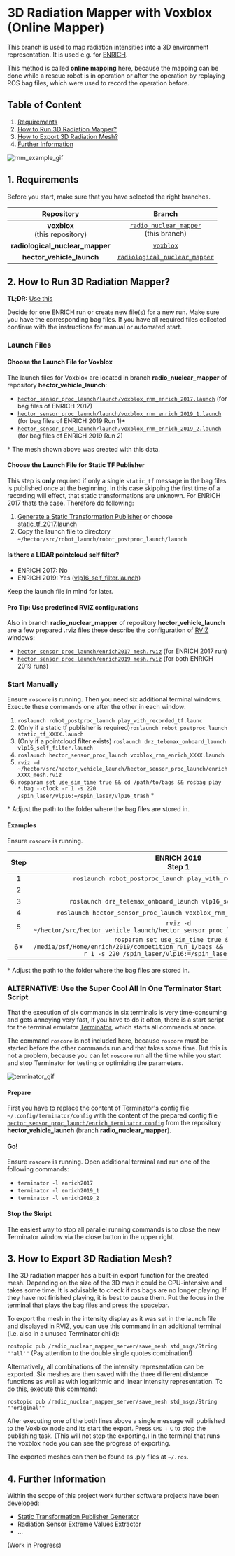 # 3D Radiation Mapper with Voxblox (Online Mapper)
This branch is used to map radiation intensities into a 3D environment representation. It is used e.g. for [ENRICH](https://enrich.european-robotics.eu).

This method is called **online mapping** here, because the mapping can be done while a rescue robot is in operation or after the operation by replaying ROS bag files, which were used to record the operation before.

## Table of Content

1. [Requirements](#1-requirements)
2. [How to Run 3D Radiation Mapper?](#2-how-to-run-3d-radiation-mapper)
3. [How to Export 3D Radiation Mesh?](#3-how-to-export-3d-radiation-mesh)
4. [Further Information](#4-further-information)


![rnm_example_gif](readme_files/rnm_mesh.gif)

## 1. Requirements
Before you start, make sure that you have selected the right branches.

| Repository | Branch |
|:-:|:-:|
| **voxblox**<br>(this repository) | [`radio_nuclear_mapper`](https://git.sim.informatik.tu-darmstadt.de/hector/hector_voxblox/-/tree/radio_nuclear_mapper)<br>(this branch) |
| **radiological_nuclear_mapper** | [`voxblox`](https://git.sim.informatik.tu-darmstadt.de/hector/hector_enrich/-/tree/voxblox/radiological_nuclear_mapper) |
| **hector_vehicle_launch** | [`radiological_nuclear_mapper`](https://github.com/tu-darmstadt-ros-pkg/hector_vehicle_launch/tree/radiological_nuclear_mapper) |

## 2. How to Run 3D Radiation Mapper?
**TL;DR:** [Use this](#prepare)

Decide for one ENRICH run or create new file(s) for a new run. Make sure you have the corresponding bag files. If you have all required files collected continue with the instructions for manual or automated start.

### Launch Files

#### Choose the Launch File for Voxblox
The launch files for Voxblox are located in branch **radio_nuclear_mapper** of repository **hector_vehicle_launch**:

- [`hector_sensor_proc_launch/launch/voxblox_rnm_enrich_2017.launch`](https://github.com/tu-darmstadt-ros-pkg/hector_vehicle_launch/blob/radiological_nuclear_mapper/hector_sensor_proc_launch/launch/voxblox_rnm_enrich_2017.launch) (for bag files of ENRICH 2017)
- [`hector_sensor_proc_launch/launch/voxblox_rnm_enrich_2019_1.launch`](https://github.com/tu-darmstadt-ros-pkg/hector_vehicle_launch/blob/radiological_nuclear_mapper/hector_sensor_proc_launch/launch/voxblox_rnm_enrich_2019_1.launch) (for bag files of ENRICH 2019 Run 1)*
- [`hector_sensor_proc_launch/launch/voxblox_rnm_enrich_2019_2.launch`](https://github.com/tu-darmstadt-ros-pkg/hector_vehicle_launch/blob/radiological_nuclear_mapper/hector_sensor_proc_launch/launch/voxblox_rnm_enrich_2019_2.launch) (for bag files of ENRICH 2019 Run 2)

\* The mesh shown above was created with this data.

#### Choose the Launch File for Static TF Publisher
This step is **only** required if only a single `static_tf` message in the bag files is published once at the beginning. In this case skipping the first time of a recording will effect, that static transformations are unknown. For ENRICH 2017 thats the case. Therefore do following:

1. [Generate a Static Transformation Publisher](https://git.sim.informatik.tu-darmstadt.de/hector/hector_enrich/-/blob/voxblox/generate_static_transformation_publisher/README.md) or choose [static_tf_2017.launch](https://git.sim.informatik.tu-darmstadt.de/hector/hector_enrich/-/blob/voxblox/generate_static_transformation_publisher/static_tf_2017.launch)
2. Copy the launch file to directory `~/hector/src/robot_launch/robot_postproc_launch/launch`

#### Is there a LIDAR pointcloud self filter?
- ENRICH 2017: No
- ENRICH 2019: Yes ([vlp16_self_filter.launch](https://git.sim.informatik.tu-darmstadt.de/drz/drz_telemax_launch/-/blob/master/drz_telemax_onboard_launch/launch/lidar_proc/vlp16_self_filter.launch))

Keep the launch file in mind for later.

#### Pro Tip: Use predefined RVIZ configurations
Also in branch **radio_nuclear_mapper** of repository **hector_vehicle_launch** are a few prepared .rviz files these describe the configuration of [RVIZ](http://wiki.ros.org/rviz) windows:

- [`hector_sensor_proc_launch/enrich2017_mesh.rviz`](https://github.com/tu-darmstadt-ros-pkg/hector_vehicle_launch/blob/radiological_nuclear_mapper/hector_sensor_proc_launch/enrich2017_mesh.rviz) (for ENRICH 2017 run)
- [`hector_sensor_proc_launch/enrich2019_mesh.rviz`](https://github.com/tu-darmstadt-ros-pkg/hector_vehicle_launch/blob/radiological_nuclear_mapper/hector_sensor_proc_launch/enrich2019_mesh.rviz) (for both ENRICH 2019 runs)

### Start Manually

Ensure `roscore` is running. Then you need six additional terminal windows. Execute these commands one after the other in each window: 

1. `roslaunch robot_postproc_launch play_with_recorded_tf.launc`
2. (Only if a static tf publisher is required)`roslaunch robot_postproc_launch static_tf_XXXX.launch`
3. (Only if a pointcloud filter exists) `roslaunch drz_telemax_onboard_launch vlp16_self_filter.launch`
4. `roslaunch hector_sensor_proc_launch voxblox_rnm_enrich_XXXX.launch`
5. `rviz -d ~/hector/src/hector_vehicle_launch/hector_sensor_proc_launch/enrichXXXX_mesh.rviz`
6. `rosparam set use_sim_time true && cd /path/to/bags && rosbag play *.bag --clock -r 1 -s 220 /spin_laser/vlp16:=/spin_laser/vlp16_trash` *

\* Adjust the path to the folder where the bag files are stored in.

#### Examples
Ensure `roscore` is running.

| Step | ENRICH 2019<br>Step 1 | Enrich 2019<br>Step 2 | ENRICH 2017 |
|:-:|:-:|:-:|:-:|
| 1 | `roslaunch robot_postproc_launch play_with_recorded_tf.launc` | `roslaunch robot_postproc_launch play_with_recorded_tf.launc` | `roslaunch robot_postproc_launch play_with_recorded_tf.launc` |
| 2 |  |  | `roslaunch robot_postproc_launch static_tf_2017.launch` |
| 3 | `roslaunch drz_telemax_onboard_launch vlp16_self_filter.launch` | `roslaunch drz_telemax_onboard_launch vlp16_self_filter.launch` |  |
| 4 | `roslaunch hector_sensor_proc_launch voxblox_rnm_enrich_2019_1.launch` | `roslaunch hector_sensor_proc_launch voxblox_rnm_enrich_2019_2.launch` | `roslaunch hector_sensor_proc_launch voxblox_rnm_enrich_2017.launch` |
| 5 | `rviz -d ~/hector/src/hector_vehicle_launch/hector_sensor_proc_launch/enrich2019_mesh.rviz` | `rviz -d ~/hector/src/hector_vehicle_launch/hector_sensor_proc_launch/enrich2019_mesh.rviz` | `rviz -d ~/hector/src/hector_vehicle_launch/hector_sensor_proc_launch/enrich2017_mesh.rviz` |
| 6* | `rosparam set use_sim_time true && cd /media/psf/Home/enrich/2019/competition_run_1/bags && rosbag play *.bag --clock -r 1 -s 220 /spin_laser/vlp16:=/spin_laser/vlp16_trash` | `rosparam set use_sim_time true && cd /media/psf/Home/enrich/2019/competition_run_1/bags && rosbag play *.bag --clock -r 1 -s 220 /spin_laser/vlp16:=/spin_laser/vlp16_trash` | `rosparam set use_sim_time true && cd /media/psf/Home/enrich/2017/final2/npp && rosbag play *.bag --clock -s 780 /spin_laser/vlp16:=/spin_laser/vlp16_trash` |

\* Adjust the path to the folder where the bag files are stored in.

### ALTERNATIVE: Use the Super Cool All In One Terminator Start Script
That the execution of six commands in six terminals is very time-consuming and gets annoying very fast, if you have to do it often, there is a start script for the terminal emulator [Terminator](https://en.wikipedia.org/wiki/GNOME_Terminator), which starts all commands at once.

The command `roscore` is not included here, because `roscore` must be started before the other commands run and that takes some time. But this is not a problem, because you can let `roscore` run all the time while you start and stop Terminator for testing or optimizing the parameters.

![terminator_gif](readme_files/terminator.gif)

#### Prepare

First you have to replace the content of Terminator's config file `~/.config/terminator/config` with the content of the prepared config file [`hector_sensor_proc_launch/enrich_terminator.config`](https://github.com/tu-darmstadt-ros-pkg/hector_vehicle_launch/blob/radiological_nuclear_mapper/hector_sensor_proc_launch/enrich_terminator.config) from the repository **hector_vehicle_launch** (branch **radio_nuclear_mapper**).

#### Go!
Ensure `roscore` is running. Open additional terminal and run one of the following commands:
- `terminator -l enrich2017`
- `terminator -l enrich2019_1`
- `terminator -l enrich2019_2`

#### Stop the Skript

The easiest way to stop all parallel running commands is to close the new Terminator window via the close button in the upper right.

## 3. How to Export 3D Radiation Mesh?

The 3D radiation mapper has a built-in export function for the created mesh. Depending on the size of the 3D map it could be CPU-intensive and takes some time. It is advisable to check if ros bags are no longer playing. If they have not finished playing, it is best to pause them. Put the focus in the terminal that plays the bag files and press the spacebar.

To export the mesh in the intensity display as it was set in the launch file and displayed in RVIZ, you can use this command in an additional terminal (i.e. also in a unused Terminator child):

`rostopic pub /radio_nuclear_mapper_server/save_mesh std_msgs/String "'all'"` (Pay attention to the double single quotes combination!)

Alternatively, all combinations of the intensity representation can be exported. Six meshes are then saved with the three different distance functions as well as with logarithmic and linear intensity representation. To do this, execute this command:

`rostopic pub /radio_nuclear_mapper_server/save_mesh std_msgs/String "'original'"`

After executing one of the both lines above a single message will published to the Voxblox node and its start the export. Press `CMD` + `C` to stop the publishing task. (This will not stop the exporting.) In the terminal that runs the voxblox node you can see the progress of exporting.

The exported meshes can then be found as .ply files at `~/.ros`.

## 4. Further Information

Within the scope of this project work further software projects have been developed:
- [Static Transformation Publisher Generator](https://git.sim.informatik.tu-darmstadt.de/hector/hector_enrich/-/blob/voxblox/generate_static_transformation_publisher/README.md)
- Radiation Sensor Extreme Values Extractor
- ...

(Work in Progress)

